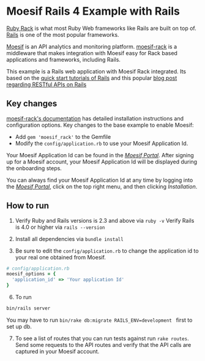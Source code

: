 # Moesif Rails 4 Example with Rails

[Ruby Rack](http://rack.github.io/) is what most Ruby Web frameworks like Rails are built on top of.
[Rails](http://guides.rubyonrails.org/) is one of
the most popular frameworks.

[Moesif](https://www.moesif.com) is an API analytics and monitoring platform.
[moesif-rack](https://github.com/Moesif/moesif-rack)
is a middleware that makes integration with Moesif easy for Rack based
applications and frameworks, including Rails.

This example is a Rails web application with Moesif Rack integrated. Its based
on the [quick start tutorials of Rails](http://guides.rubyonrails.org/getting_started.html)
and this popular [blog post regarding RESTful APIs on Rails](https://blog.codelation.com/rails-restful-api-just-add-water/)

## Key changes

[moesif-rack's documentation](https://www.moesif.com/docs/server-integration/rack/) has detailed installation instructions and configuration options. Key changes to the base example to enable Moesif:

- Add `gem 'moesif_rack'` to the Gemfile
- Modify the `config/application.rb` to use your Moesif Application Id.

Your Moesif Application Id can be found in the [_Moesif Portal_](https://www.moesif.com/).
After signing up for a Moesif account, your Moesif Application Id will be displayed during the onboarding steps. 

You can always find your Moesif Application Id at any time by logging 
into the [_Moesif Portal_](https://www.moesif.com/), click on the top right menu,
and then clicking _Installation_.

## How to run

1. Verify Ruby and Rails versions is 2.3 and above via `ruby -v`
Verify Rails is 4.0 or higher via `rails --version`

3. Install all dependencies via `bundle install`

4. Be sure to edit the `config/application.rb` to change the application id to your real one obtained from Moesif.

```ruby
# config/application.rb
moesif_options = {
  'application_id' => 'Your application Id'
}
```

6. To run

```bash
bin/rails server
```

You may have to run `bin/rake db:migrate RAILS_ENV=development ` first to set up db.


7. To see a list of routes that you can run tests against run `rake routes`. Send some requests to the API routes and verify that the API calls are captured in your Moesif account.
